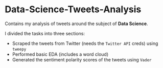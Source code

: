 # Data-Science-Tweets-Analysis

Contains my analysis of tweets around the subject of **Data Science**. 

I divided the tasks into three sections:
- Scraped the tweets from Twitter (needs the `Twitter API` creds) using `tweepy`
- Performed basic EDA (includes a word cloud)
- Generated the sentiment polarity scores of the tweets using `Vader`
